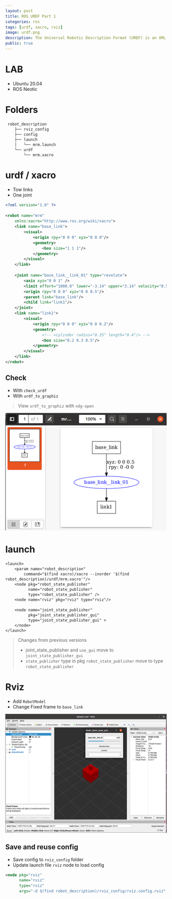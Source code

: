```yaml
---
layout: post
title: ROS URDF Part 1
categories: ros
tags: [urdf, xacro, rviz]
image: urdf.png
description: The Universal Robotic Description Format (URDF) is an XML file format used in ROS to describe all elements of a robot
public: true
---
```


# LAB
- Ubuntu 20.04
- ROS Neotic

# Folders
```
 robot_description
    ├── rviz_config
    ├── config
    ├── launch
    │   └── mrm.launch
    └── urdf
        └── mrm.xacro

```

# urdf / xacro 
- Tow links
- One joint


```xml
<?xml version="1.0" ?>

<robot name="mrm"
    xmlns:xacro="http://www.ros.org/wiki/xacro">
    <link name="base_link">
        <visual>
            <origin rpy="0 0 0" xyz="0 0 0"/>
            <geometry>
                <box size="1 1 1"/>
            </geometry>
        </visual>
    </link>

    <joint name="base_link__link_01" type="revolute">
        <axis xyz="0 0 1" />
        <limit effort="1000.0" lower="-3.14" upper="3.14" velocity="0.5" />
        <origin rpy="0 0 0" xyz="0 0 0.5"/>
        <parent link="base_link"/>
        <child link="link1"/>
    </joint>
    <link name="link1">
        <visual>
            <origin rpy="0 0 0" xyz="0 0 0.2"/>
            <geometry>
                <!-- <cylinder radius="0.35" length="0.4"/> -->
                <box size="0.2 0.3 0.5"/>
            </geometry>
        </visual>
    </link>
</robot>
```

## Check
- With `check_urdf`
- With `urdf_to_graphiz`

> View `urdf_to_graphiz` with `xdg-open`

![](/images/2020-08-19-21-40-59.png)


# launch

```
<launch>
    <param name="robot_description" 
        command="$(find xacro)/xacro --inorder '$(find robot_description)/urdf/mrm.xacro'"/>
    <node pkg="robot_state_publisher" 
          name="robot_state_publisher" 
          type="robot_state_publisher" />
    <node name="rviz" pkg="rviz" type="rviz"/>
    
    <node name="joint_state_publisher" 
          pkg="joint_state_publisher_gui" 
          type="joint_state_publisher_gui" >
    </node>
</launch>
```

> Changes from previous versions
> - joint_state_publisher and `use_gui` move to `joint_state_publisher_gui`
> - `state_publisher` type in pkg `robot_state_publisher` move to type `robot_state_publisher`

# Rviz

- Add `RobotModel`
- Change Fixed frame to `base_link`
  
![](/images/2020-08-18-21-26-53.png)

## Save and reuse config
- Save config to `rviz_config` folder
- Update launch file `rviz` node to load config

```xml
<node pkg="rviz" 
      name="rviz" 
      type="rviz" 
      args="-d $(find robot_description)/rviz_config/rviz.config.rviz" />
```